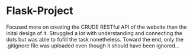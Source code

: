 # Flask-Project

Focused more on creating the CRUDE RESTful API of the website than the inital design of it. Struggled a lot with understanding and connecting the dots but was able to fufill the task
nonetheless. Toward the end, only the .gitignore file was uploaded even though it should have been ignored...

